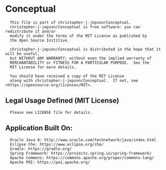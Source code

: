 # Conceptual


      This file is part of christopher-j-jepson/Conceptual. 
      christopher-j-jepson/Conceptual is free software: you can redistribute it and/or
      modify it under the terms of the MIT License as published by
      the Open Source Inititive.
      
      christopher-j-jepson/Conceptual is distributed in the hope that it will be useful,
      but WITHOUT ANY WARRANTY; without even the implied warranty of 
      MERCHANTABILITY or FITNESS FOR A PARTICULAR PURPOSE.  See the 
      MIT License for more details.
      
      You should have received a copy of the MIT License 
      along with christopher-j-jepson/Conceptual.  If not, see <https://opensource.org/licenses/MIT>.



   ## Legal Usage Defined (MIT License)   
   
      Please see LICENSE file for details.
      


   ## Application Built On:
   
      Oracle Java 8: http://www.oracle.com/technetwork/java/index.html
      Eclipse Che: https://www.eclipse.org/che/
      Gradle: https://gradle.org/
      Spring Framework: https://projects.spring.io/spring-framework/
      Apache Commons: https://commons.apache.org/proper/commons-lang/
      Apache POI: https://poi.apache.org/
